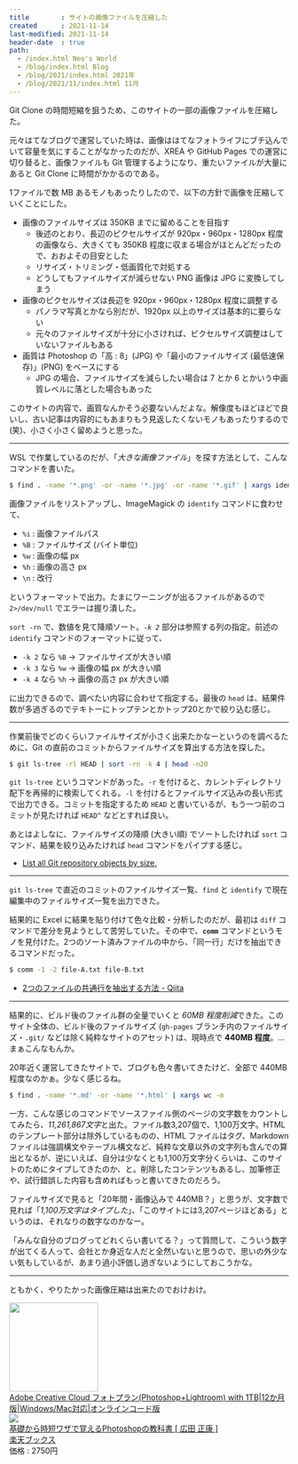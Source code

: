 ```yaml
---
title        : サイトの画像ファイルを圧縮した
created      : 2021-11-14
last-modified: 2021-11-14
header-date  : true
path:
  - /index.html Neo's World
  - /blog/index.html Blog
  - /blog/2021/index.html 2021年
  - /blog/2021/11/index.html 11月
---
```


Git Clone の時間短縮を狙うため、このサイトの一部の画像ファイルを圧縮した。

元々はてなブログで運営していた時は、画像ははてなフォトライフにブチ込んでいて容量を気にすることがなかったのだが、XREA や GitHub Pages での運営に切り替ると、画像ファイルも Git 管理するようになり、重たいファイルが大量にあると Git Clone に時間がかかるのである。

1ファイルで数 MB あるモノもあったりしたので、以下の方針で画像を圧縮していくことにした。

- 画像のファイルサイズは 350KB までに留めることを目指す
  - 後述のとおり、長辺のピクセルサイズが 920px・960px・1280px 程度の画像なら、大きくても 350KB 程度に収まる場合がほとんどだったので、おおよその目安とした
  - リサイズ・トリミング・低画質化で対処する
  - どうしてもファイルサイズが減らせない PNG 画像は JPG に変換してしまう
- 画像のピクセルサイズは長辺を 920px・960px・1280px 程度に調整する
  - パノラマ写真とかなら別だが、1920px 以上のサイズは基本的に要らない
  - 元々のファイルサイズが十分に小さければ、ピクセルサイズ調整はしていないファイルもある
- 画質は Photoshop の「高 : 8」(JPG) や「最小のファイルサイズ (最低速保存)」(PNG) をベースにする
  - JPG の場合、ファイルサイズを減らしたい場合は 7 とか 6 とかいう中画質レベルに落とした場合もあった

このサイトの内容で、画質なんかそう必要ないんだよな。解像度もほどほどで良いし、古い記事は内容的にもあまりもう見返したくないモノもあったりするので (笑)、小さく小さく留めようと思った。

---

WSL で作業しているのだが、「*大きな画像ファイル*」を探す方法として、こんなコマンドを書いた。

```bash
$ find . -name '*.png' -or -name '*.jpg' -or -name '*.gif' | xargs identify -format '%i %B %w %h\n' 2>/dev/null | sort -rn -k 2 | head -n20
```

画像ファイルをリストアップし、ImageMagick の `identify` コマンドに食わせて、

- `%i` : 画像ファイルパス
- `%B` : ファイルサイズ (バイト単位)
- `%w` : 画像の幅 px
- `%h` : 画像の高さ px
- `\n` : 改行

というフォーマットで出力。たまにワーニングが出るファイルがあるので `2>/dev/null` でエラーは握り潰した。

`sort -rn` で、数値を見て降順ソート。*`-k 2`* 部分は参照する列の指定。前述の `identify` コマンドのフォーマットに従って、

- `-k 2` なら `%B` → ファイルサイズが大きい順
- `-k 3` なら `%w` → 画像の幅 px が大きい順
- `-k 4` なら `%h` → 画像の高さ px が大きい順

に出力できるので、調べたい内容に合わせて指定する。最後の `head` は、結果件数が多過ぎるのでテキトーにトップテンとかトップ20とかで絞り込む感じ。

---

作業前後でどのくらいファイルサイズが小さく出来たかなーというのを調べるために、Git の直前のコミットからファイルサイズを算出する方法を探した。

```bash
$ git ls-tree -rl HEAD | sort -rn -k 4 | head -n20
```

`git ls-tree` というコマンドがあった。`-r` を付けると、カレントディレクトリ配下を再帰的に検索してくれる。`-l` を付けるとファイルサイズ込みの長い形式で出力できる。コミットを指定するため `HEAD` と書いているが、もう一つ前のコミットが見たければ `HEAD^` などとすれば良い。

あとはよしなに、ファイルサイズの降順 (大きい順) でソートしたければ `sort` コマンド、結果を絞り込みたければ `head` コマンドをパイプする感じ。

- [List all Git repository objects by size.](https://gist.github.com/magnetikonline/dd5837d597722c9c2d5dfa16d8efe5b9)

---

`git ls-tree` で直近のコミットのファイルサイズ一覧、`find` と `identify` で現在編集中のファイルサイズ一覧を出力できた。

結果的に Excel に結果を貼り付けて色々比較・分析したのだが、最初は `diff` コマンドで差分を見ようとして苦労していた。その中で、**`comm`** コマンドというモノを見付けた。2つのソート済みファイルの中から、「同一行」だけを抽出できるコマンドだった。

```bash
$ comm -1 -2 file-A.txt file-B.txt
```

- [2つのファイルの共通行を抽出する方法 - Qiita](https://qiita.com/mekagazira/items/1a1791a42e435cefd5f6)

---

結果的に、ビルド後のファイル群の全量でいくと *60MB 程度削減*できた。このサイト全体の、ビルド後のファイルサイズ (`gh-pages` ブランチ内のファイルサイズ・`.git/` などは除く純粋なサイトのアセット) は、現時点で **440MB 程度**。…まぁこんなもんか。

20年近く運営してきたサイトで、ブログも色々書いてきたけど、全部で 440MB 程度なのかぁ。少なく感じるね。

```bash
$ find . -name '*.md' -or -name '*.html' | xargs wc -m
```

一方、こんな感じのコマンドでソースファイル側のページの文字数をカウントしてみたら、*11,261,867文字*と出た。ファイル数3,207個で、1,100万文字。HTML のテンプレート部分は除外しているものの、HTML ファイルはタグ、Markdown ファイルは強調構文やテーブル構文など、純粋な文章以外の文字列も含んでの算出となるが、逆にいえば、自分は少なくとも1,100万文字分くらいは、このサイトのためにタイプしてきたのか、と。削除したコンテンツもあるし、加筆修正や、試行錯誤した内容も含めればもっと書いてきたのだろう。

ファイルサイズで見ると「20年間・画像込みで 440MB？」と思うが、文字数で見れば「*1,100万文字はタイプした*」、「このサイトには3,207ページほどある」というのは、それなりの数字なのかなー。

「みんな自分のブログってどれくらい書いてる？」って質問して、こういう数字が出てくる人って、会社とか身近な人だと全然いないと思うので、思いの外少ない気もしているが、あまり過小評価し過ぎないようにしておこうかな。

---

ともかく、やりたかった画像圧縮は出来たのでおけおけ。

<div class="ad-amazon">
  <div class="ad-amazon-image">
    <a href="https://www.amazon.co.jp/dp/B07CPZQNG2?tag=neos21-22&amp;linkCode=osi&amp;th=1&amp;psc=1">
      <img src="https://m.media-amazon.com/images/I/41Sw7j92qPL._SL160_.jpg" width="160" height="160">
    </a>
  </div>
  <div class="ad-amazon-info">
    <div class="ad-amazon-title">
      <a href="https://www.amazon.co.jp/dp/B07CPZQNG2?tag=neos21-22&amp;linkCode=osi&amp;th=1&amp;psc=1">Adobe Creative Cloud フォトプラン(Photoshop+Lightroom) with 1TB|12か月版|Windows/Mac対応|オンラインコード版</a>
    </div>
  </div>
</div>

<div class="ad-rakuten">
  <div class="ad-rakuten-image">
    <a href="https://hb.afl.rakuten.co.jp/hgc/g00q0722.waxyc9ff.g00q0722.waxyd017/?pc=https%3A%2F%2Fitem.rakuten.co.jp%2Fbook%2F16803973%2F&amp;m=http%3A%2F%2Fm.rakuten.co.jp%2Fbook%2Fi%2F20405002%2F">
      <img src="https://thumbnail.image.rakuten.co.jp/@0_mall/book/cabinet/5330/9784768315330_1_3.jpg?_ex=128x128">
    </a>
  </div>
  <div class="ad-rakuten-info">
    <div class="ad-rakuten-title">
      <a href="https://hb.afl.rakuten.co.jp/hgc/g00q0722.waxyc9ff.g00q0722.waxyd017/?pc=https%3A%2F%2Fitem.rakuten.co.jp%2Fbook%2F16803973%2F&amp;m=http%3A%2F%2Fm.rakuten.co.jp%2Fbook%2Fi%2F20405002%2F">基礎から時短ワザで覚えるPhotoshopの教科書 [ 広田 正康 ]</a>
    </div>
    <div class="ad-rakuten-shop">
      <a href="https://hb.afl.rakuten.co.jp/hgc/g00q0722.waxyc9ff.g00q0722.waxyd017/?pc=https%3A%2F%2Fwww.rakuten.co.jp%2Fbook%2F&amp;m=http%3A%2F%2Fm.rakuten.co.jp%2Fbook%2F">楽天ブックス</a>
    </div>
    <div class="ad-rakuten-price">価格 : 2750円</div>
  </div>
</div>
